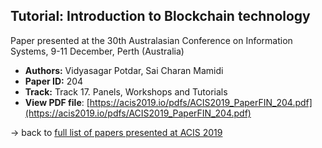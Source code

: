 ## Tutorial: Introduction to Blockchain technology

Paper presented at the 30th Australasian Conference on Information Systems, 9-11 December, Perth (Australia)
- **Authors:** Vidyasagar Potdar, Sai Charan Mamidi
- **Paper ID:** 204
- **Track:** Track 17. Panels, Workshops and Tutorials
- **View PDF file**: [https://acis2019.io/pdfs/ACIS2019_PaperFIN_204.pdf](https://acis2019.io/pdfs/ACIS2019_PaperFIN_204.pdf)

&rarr; back to [full list of papers presented at ACIS 2019](https://acis2019.io/)